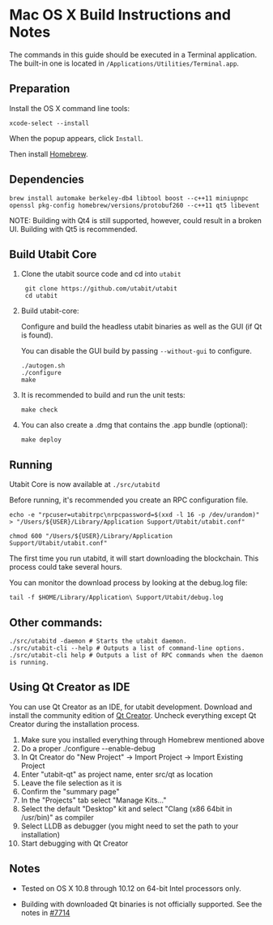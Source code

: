 Mac OS X Build Instructions and Notes
====================================
The commands in this guide should be executed in a Terminal application.
The built-in one is located in `/Applications/Utilities/Terminal.app`.

Preparation
-----------
Install the OS X command line tools:

`xcode-select --install`

When the popup appears, click `Install`.

Then install [Homebrew](http://brew.sh).

Dependencies
----------------------

    brew install automake berkeley-db4 libtool boost --c++11 miniupnpc openssl pkg-config homebrew/versions/protobuf260 --c++11 qt5 libevent

NOTE: Building with Qt4 is still supported, however, could result in a broken UI. Building with Qt5 is recommended.

Build Utabit Core
------------------------

1. Clone the utabit source code and cd into `utabit`

        git clone https://github.com/utabit/utabit
        cd utabit

2.  Build utabit-core:

    Configure and build the headless utabit binaries as well as the GUI (if Qt is found).

    You can disable the GUI build by passing `--without-gui` to configure.

        ./autogen.sh
        ./configure
        make

3.  It is recommended to build and run the unit tests:

        make check

4.  You can also create a .dmg that contains the .app bundle (optional):

        make deploy

Running
-------

Utabit Core is now available at `./src/utabitd`

Before running, it's recommended you create an RPC configuration file.

    echo -e "rpcuser=utabitrpc\nrpcpassword=$(xxd -l 16 -p /dev/urandom)" > "/Users/${USER}/Library/Application Support/Utabit/utabit.conf"

    chmod 600 "/Users/${USER}/Library/Application Support/Utabit/utabit.conf"

The first time you run utabitd, it will start downloading the blockchain. This process could take several hours.

You can monitor the download process by looking at the debug.log file:

    tail -f $HOME/Library/Application\ Support/Utabit/debug.log

Other commands:
-------

    ./src/utabitd -daemon # Starts the utabit daemon.
    ./src/utabit-cli --help # Outputs a list of command-line options.
    ./src/utabit-cli help # Outputs a list of RPC commands when the daemon is running.

Using Qt Creator as IDE
------------------------
You can use Qt Creator as an IDE, for utabit development.
Download and install the community edition of [Qt Creator](https://www.qt.io/download/).
Uncheck everything except Qt Creator during the installation process.

1. Make sure you installed everything through Homebrew mentioned above
2. Do a proper ./configure --enable-debug
3. In Qt Creator do "New Project" -> Import Project -> Import Existing Project
4. Enter "utabit-qt" as project name, enter src/qt as location
5. Leave the file selection as it is
6. Confirm the "summary page"
7. In the "Projects" tab select "Manage Kits..."
8. Select the default "Desktop" kit and select "Clang (x86 64bit in /usr/bin)" as compiler
9. Select LLDB as debugger (you might need to set the path to your installation)
10. Start debugging with Qt Creator

Notes
-----

* Tested on OS X 10.8 through 10.12 on 64-bit Intel processors only.

* Building with downloaded Qt binaries is not officially supported. See the notes in [#7714](https://github.com/utabit/utabit/issues/7714)
